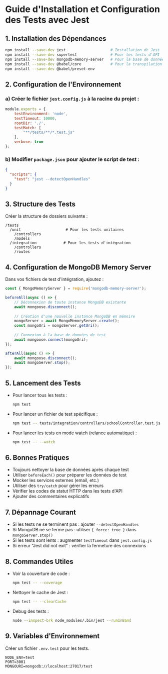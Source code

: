 # Guide d'Installation et Configuration des Tests avec Jest

## 1. Installation des Dépendances

```bash
npm install --save-dev jest                    # Installation de Jest
npm install --save-dev supertest               # Pour les tests d'API
npm install --save-dev mongodb-memory-server   # Pour la base de données en mémoire
npm install --save-dev @babel/core             # Pour la transpilation si nécessaire
npm install --save-dev @babel/preset-env
```

## 2. Configuration de l'Environnement

### a) Créer le fichier `jest.config.js` à la racine du projet :

```javascript
module.exports = {
    testEnvironment: 'node',
    testTimeout: 10000,
    rootDir: './',
    testMatch: [
        "**/tests/**/*.test.js"
    ],
    verbose: true
};
```

### b) Modifier `package.json` pour ajouter le script de test :

```json
{
  "scripts": {
    "test": "jest --detectOpenHandles"
  }
}
```

## 3. Structure des Tests

Créer la structure de dossiers suivante :

```
/tests
  /unit                    # Pour les tests unitaires
    /controllers
    /models
  /integration            # Pour les tests d'intégration
    /controllers
    /routes
```

## 4. Configuration de MongoDB Memory Server

Dans vos fichiers de test d'intégration, ajoutez :

```javascript
const { MongoMemoryServer } = require('mongodb-memory-server');

beforeAll(async () => {
    // Déconnexion de toute instance MongoDB existante
    await mongoose.disconnect();
    
    // Création d'une nouvelle instance MongoDB en mémoire
    mongoServer = await MongoMemoryServer.create();
    const mongoUri = mongoServer.getUri();
    
    // Connexion à la base de données de test
    await mongoose.connect(mongoUri);
});

afterAll(async () => {
    await mongoose.disconnect();
    await mongoServer.stop();
});
```

## 5. Lancement des Tests

- Pour lancer tous les tests :

  ```bash
  npm test
  ```

- Pour lancer un fichier de test spécifique :

  ```bash
  npm test -- tests/integration/controllers/schoolController.test.js
  ```

- Pour lancer les tests en mode watch (relance automatique) :

  ```bash
  npm test -- --watch
  ```

## 6. Bonnes Pratiques

- Toujours nettoyer la base de données après chaque test
- Utiliser `beforeEach()` pour préparer les données de test
- Mocker les services externes (email, etc.)
- Utiliser des `try/catch` pour gérer les erreurs
- Vérifier les codes de statut HTTP dans les tests d'API
- Ajouter des commentaires explicatifs

## 7. Dépannage Courant

- Si les tests ne se terminent pas : ajouter `--detectOpenHandles`
- Si MongoDB ne se ferme pas : utiliser `{ force: true }` dans `mongoServer.stop()`
- Si les tests sont lents : augmenter `testTimeout` dans `jest.config.js`
- Si erreur "Jest did not exit" : vérifier la fermeture des connexions

## 8. Commandes Utiles

- Voir la couverture de code :

  ```bash
  npm test -- --coverage
  ```

- Nettoyer le cache de Jest :

  ```bash
  npm test -- --clearCache
  ```

- Debug des tests :

  ```bash
  node --inspect-brk node_modules/.bin/jest --runInBand
  ```

## 9. Variables d'Environnement

Créer un fichier `.env.test` pour les tests.

```
NODE_ENV=test
PORT=3001
MONGOURI=mongodb://localhost:27017/test
```

